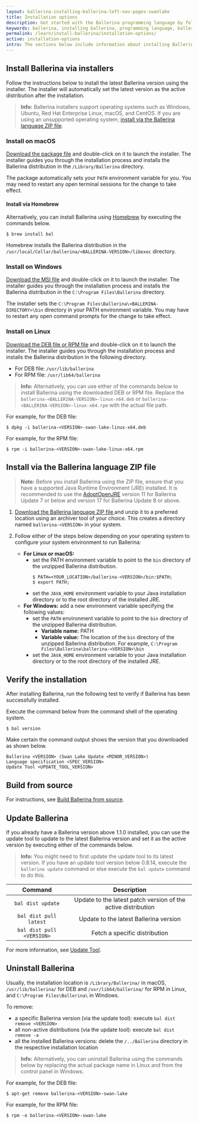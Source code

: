 ```yaml
---
layout: ballerina-installing-ballerina-left-nav-pages-swanlake
title: Installation options
description: Get started with the Ballerina programming language by following these instructions on installing and setting up Ballerina.
keywords: ballerina, installing ballerina, programming language, ballerina installation
permalink: /learn/install-ballerina/installation-options/
active: installation-options
intro: The sections below include information about installing Ballerina.
---
```


## Install Ballerina via installers

Follow the instructions below to install the latest Ballerina version using the installer. The installer will automatically set the latest version as the active distribution after the installation.

>**Info:** Ballerina installers support operating systems such as Windows, Ubuntu, Red Hat Enterprise Linux, macOS, and CentOS. If you are using an unsupported operating system, [install via the Ballerina language ZIP file](#install-via-the-ballerina-language-zip-file).

### Install on macOS

[Download the package file](/downloads) and double-click on it to launch the installer. The installer guides you through the installation process and installs the Ballerina distribution in the `/Library/Ballerina` directory.

The package automatically sets your `PATH` environment variable for you. You may need to restart any open terminal sessions for the change to take effect.

#### Install via Homebrew

Alternatively, you can install Ballerina using [Homebrew](https://brew.sh/) by executing the commands below.

```
$ brew install bal
```

Homebrew installs the Ballerina distribution in the <code class="language-plaintext highlighter-rouge">/usr/local/Cellar/ballerina/&lt;BALLERINA-VERSION&gt;/libexec</code> directory.

### Install on Windows

[Download the MSI file](/downloads) and double-click on it to launch the installer. The installer guides you through the installation process and installs the Ballerina distribution in the `C:\Program Files\Ballerina` directory.

The installer sets the `C:\Program Files\Ballerina\<BALLERINA-DIRECTORY>\bin` directory in your PATH environment variable. You may have to restart any open command prompts for the change to take effect.

### Install on Linux

[Download the DEB file or RPM file](/downloads) and double-click on it to launch the installer. The installer guides you through the installation process and installs the Ballerina distribution in the following directory.
- For DEB file:  `/usr/lib/ballerina`
- For RPM file:  `/usr/lib64/ballerina`

> **Info:** Alternatively, you can use either of the commands below to install Ballerina using the downloaded DEB or RPM file. Replace the `ballerina-<BALLERINA-VERSION>-linux-x64.deb` or `ballerina-<BALLERINA-VERSION>-linux-x64.rpm` with the actual file path. 

For example, for the DEB file:
```
$ dpkg -i ballerina-<VERSION>-swan-lake-linux-x64.deb 
```

For example, for the RPM file:
```
$ rpm -i ballerina-<VERSION>-swan-lake-linux-x64.rpm 
```

## Install via the Ballerina language ZIP file

> **Note:** Before you install Ballerina using the ZIP file, ensure that you have a supported Java Runtime Environment (JRE) installed. It is recommended to use the <a href="https://adoptopenjdk.net" target="_blank">AdoptOpenJRE</a> version 11 for Ballerina Update 7 or below and version 17 for Ballerina Update 8 or above.

1. <a id="packWindows" href="{{ dist_server }}/downloads/{{ version }}/{{ other-artefacts | first }}" class="cGTMDownload cDownload" data-download="downloads" data-pack="{{ zip-installer }}"> Download the Ballerina language ZIP file </a> and unzip it to a preferred location using an archiver tool of your choice. This creates a directory named `ballerina-<VERSION>` in your system.

2. Follow either of the steps below depending on your operating system to configure your system environment to run Ballerina:
    - **For Linux or macOS:** 
        - set the PATH environment variable to point to the `bin` directory of the unzipped Ballerina distribution.
            ```
            $ PATH=<YOUR_LOCATION>/ballerina-<VERSION>/bin:$PATH;
            $ export PATH;
            ```
        - set the `JAVA_HOME` environment variable to your Java installation directory or to the root directory of the installed JRE. 
    - **For Windows:** add a new environment variable specifying the following values:
        - set the `PATH` environment variable to point to the `bin` directory of the unzipped Ballerina distribution.
            - **Variable name:** PATH
            - **Variable value:** The location of the `bin` directory of the unzipped Ballerina distribution. For example, `C:\Program Files\Ballerina\ballerina-<VERSION>\bin`
        - set the `JAVA_HOME` environment variable to your Java installation directory or to the root directory of the installed JRE.


## Verify the installation

After installing Ballerina, run the following test to verify if Ballerina has been successfully installed. 

Execute the command below from the command shell of the operating system.

```
$ bal version
```

Make certain the command output shows the version that you downloaded as shown below.

```
Ballerina <VERSION> (Swan Lake Update <MINOR_VERSION>)
Language specification <SPEC_VERSION>
Update Tool <UPDATE_TOOL_VERSION>
```

## Build from source

For instructions, see <a href="https://github.com/ballerina-platform/ballerina-distribution/blob/master/docs/build-ballerina-from-source.md" target="_blank">Build Ballerina from source</a>.

## Update Ballerina

If you already have a Ballerina version above 1.1.0 installed, you can use the update tool to update to the latest Ballerina version and set it as the active version by executing either of the commands below.

> **Info:** You might need to first update the update tool to its latest version. If you have an update tool version below 0.8.14, execute the `ballerina update` command or else execute the `bal update` command to do this.

**Command**|**Description**
:-----:|:-----:
`bal dist update`|Update to the latest patch version of the active distribution
`bal dist pull latest`|Update to the latest Ballerina version
`bal dist pull <VERSION>`|Fetch a specific distribution 

For more information, see [Update Tool](/learn/update-tool/).

## Uninstall Ballerina

Usually, the installation location is `/Library/Ballerina/` in macOS, `/usr/lib/ballerina/` for DEB and `/usr/lib64/ballerina/` for RPM in Linux, and `C:\Program Files\Ballerina\` in Windows.

To remove:

- a specific Ballerina version (via the update tool): execute `bal dist remove <VERSION>` 
- all non-active distributions (via the update tool): execute `bal dist remove -a` 
- all the installed Ballerina versions: delete the `/../Ballerina` directory in the respective installation location

> **Info:** Alternatively, you can uninstall Ballerina using the commands below by replacing the actual package name in Linux and from the control panel in Windows.

For example, for the DEB file:
```
$ apt-get remove ballerina-<VERSION>-swan-lake
```

For example, for the RPM file:
```
$ rpm -e ballerina-<VERSION>-swan-lake
```

